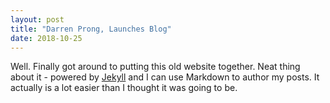 ```yaml
---
layout: post
title: "Darren Prong, Launches Blog"
date: 2018-10-25
---
```


Well. Finally got around to putting this old website together. Neat thing about it - powered by [Jekyll](http://jekyllrb.com) and I can use Markdown to author my posts. It actually is a lot easier than I thought it was going to be.
